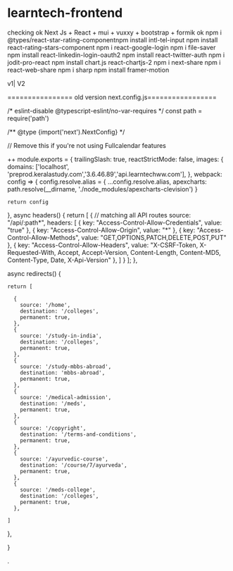 # learntech-frontend

checking 
ok
Next Js + React + mui + vuxxy + bootstrap + formik
ok
npm i @types/react-star-rating-componentnpm install intl-tel-input
npm install react-rating-stars-component
npm i react-google-login
npm i file-saver
npm install react-linkedin-login-oauth2
npm install react-twitter-auth
npm i jodit-pro-react
npm install chart.js react-chartjs-2
npm i next-share
npm i react-web-share
npm i sharp
npm install framer-motion


v1|
V2


================ old version  next.config.js=================

/* eslint-disable @typescript-eslint/no-var-requires */
const path = require('path')

/** @type {import('next').NextConfig} */

// Remove this if you're not using Fullcalendar features

++
module.exports = {
  trailingSlash: true,
  reactStrictMode: false,
  images: {
    domains: ['localhost', 'preprod.keralastudy.com','3.6.46.89','api.learntechww.com'],
  },
  webpack: config => {
    config.resolve.alias = {
      ...config.resolve.alias,
      apexcharts: path.resolve(__dirname, './node_modules/apexcharts-clevision')
    }

    return config
  },
  async headers() {
    return [
      {
        // matching all API routes
        source: "/api/:path*",
        headers: [
          { key: "Access-Control-Allow-Credentials", value: "true" },
          { key: "Access-Control-Allow-Origin", value: "*" },
          { key: "Access-Control-Allow-Methods", value: "GET,OPTIONS,PATCH,DELETE,POST,PUT" },
          { key: "Access-Control-Allow-Headers", value: "X-CSRF-Token, X-Requested-With, Accept, Accept-Version, Content-Length, Content-MD5, Content-Type, Date, X-Api-Version" },
        ]
      }
    ];
  },

  async redirects() {

    return [

      {
        source: '/home',
        destination: '/colleges',
        permanent: true,
      },
      {
        source: '/study-in-india',
        destination: '/colleges',
        permanent: true,
      },
      {
        source: '/study-mbbs-abroad',
        destination: 'mbbs-abroad',
        permanent: true,
      },
      {
        source: '/medical-admission',
        destination: '/meds',
        permanent: true,
      },
      {
        source: '/copyright',
        destination: '/terms-and-conditions',
        permanent: true,
      },
      {
        source: '/ayurvedic-course',
        destination: '/course/7/ayurveda',
        permanent: true,
      },
      {
        source: '/meds-college',
        destination: '/colleges',
        permanent: true,
      },

    ]
  },
 
}



















.


